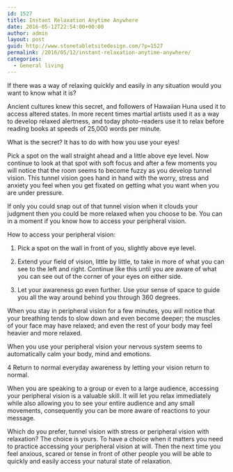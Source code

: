 ```yaml
---
id: 1527
title: Instant Relaxation Anytime Anywhere
date: 2016-05-12T22:54:00+00:00
author: admin
layout: post
guid: http://www.stonetabletsitedesign.com/?p=1527
permalink: /2016/05/12/instant-relaxation-anytime-anywhere/
categories:
  - General living
---
```

If there was a way of relaxing quickly and easily in any situation would you want to know what it is?

Ancient cultures knew this secret, and followers of Hawaiian Huna used it to access altered states. In more recent times martial artists used it as a way to develop relaxed alertness, and today photo-readers use it to relax before reading books at speeds of 25,000 words per minute.

What is the secret? It has to do with how you use your eyes!

Pick a spot on the wall straight ahead and a little above eye level. Now continue to look at that spot with soft focus and after a few moments you will notice that the room seems to become fuzzy as you develop tunnel vision. This tunnel vision goes hand in hand with the worry, stress and anxiety you feel when you get fixated on getting what you want when you are under pressure.

If only you could snap out of that tunnel vision when it clouds your judgment then you could be more relaxed when you choose to be. You can in a moment if you know how to access your peripheral vision.

How to access your peripheral vision:

1. Pick a spot on the wall in front of you, slightly above eye level.

2. Extend your field of vision, little by little, to take in more of what you can see to the left and right. Continue like this until you are aware of what you can see out of the corner of your eyes on either side.

3. Let your awareness go even further. Use your sense of space to guide you all the way around behind you through 360 degrees.

When you stay in peripheral vision for a few minutes, you will notice that your breathing tends to slow down and even become deeper; the muscles of your face may have relaxed; and even the rest of your body may feel heavier and more relaxed.

When you use your peripheral vision your nervous system seems to automatically calm your body, mind and emotions.

4 Return to normal everyday awareness by letting your vision return to normal.

When you are speaking to a group or even to a large audience, accessing your peripheral vision is a valuable skill. It will let you relax immediately while also allowing you to see your entire audience and any small movements, consequently you can be more aware of reactions to your message.

Which do you prefer, tunnel vision with stress or peripheral vision with relaxation? The choice is yours. To have a choice when it matters you need to practice accessing your peripheral vision at will. Then the next time you feel anxious, scared or tense in front of other people you will be able to quickly and easily access your natural state of relaxation.